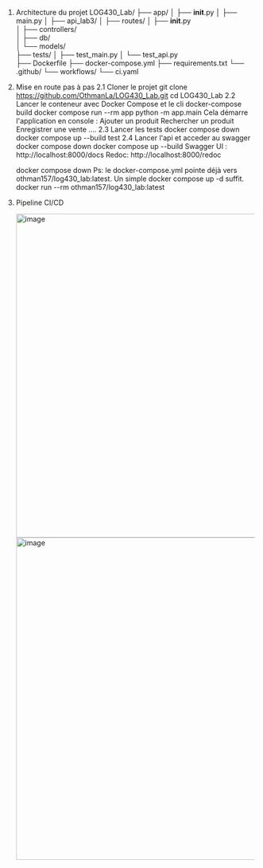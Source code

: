 
1. Architecture du projet
LOG430_Lab/
├── app/
│   ├── __init__.py
│   ├── main.py
│   ├── api_lab3/
    │   ├── routes/
    │   ├── __init__.py      
│   ├── controllers/       
│   ├── db/                
│   └── models/          
├── tests/
│   ├── test_main.py
│   └── test_api.py        
├── Dockerfile
├── docker-compose.yml
├── requirements.txt
└── .github/
    └── workflows/
        └── ci.yaml
   
3. Mise en route pas à pas
   2.1 Cloner le projet
     git clone https://github.com/OthmanLa/LOG430_Lab.git
      cd LOG430_Lab
   2.2 Lancer le conteneur avec Docker Compose et le cli
        docker-compose build
        docker compose run --rm app python -m app.main
    Cela démarre l'application en console :
        Ajouter un produit
        Rechercher un produit
        Enregistrer une vente ....
   2.3 Lancer les tests
       docker compose down
       docker compose up --build test
   2.4 Lancer l'api et acceder au swagger
       docker compose down
       docker compose up --build
       Swagger UI : http://localhost:8000/docs
       Redoc: http://localhost:8000/redoc

     docker compose down
   Ps: le docker-compose.yml pointe déjà vers othman157/log430_lab:latest. Un simple docker compose up -d suffit.
   docker run --rm othman157/log430_lab:latest

5. Pipeline CI/CD
   
   <img width="650" alt="image" src="https://github.com/user-attachments/assets/d648a4de-3326-4e2d-9c38-840e87db22e7" />
   <img width="647" alt="image" src="https://github.com/user-attachments/assets/69dd34fd-ea16-4ca3-badd-10fcdc351110" />

   

   





   
